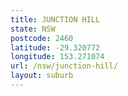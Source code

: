 ```yaml
---
title: JUNCTION HILL
state: NSW
postcode: 2460
latitude: -29.320772
longitude: 153.271074
url: /nsw/junction-hill/
layout: suburb
---
```

